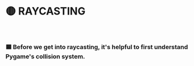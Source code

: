 # 🟡 RAYCASTING




<br>

### 🟦 Before we get into raycasting, it's helpful to first understand Pygame's collision system.
